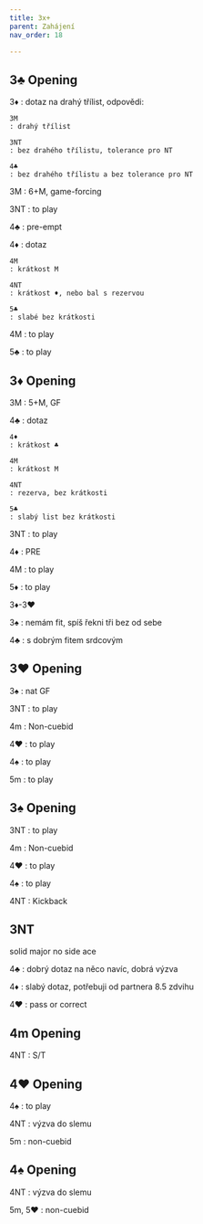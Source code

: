 ```yaml
---
title: 3x+
parent: Zahájení
nav_order: 18

---
```



## 3♣ Opening

3♦
: dotaz na drahý třílist, odpovědi:

    3M
    : drahý třílist

    3NT
    : bez drahého třílistu, tolerance pro NT

    4♣
    : bez drahého třílistu a bez tolerance pro NT

3M
: 6+M, game-forcing

3NT
: to play

4♣
: pre-empt

4♦
: dotaz
    
    4M
    : krátkost M

    4NT
    : krátkost ♦, nebo bal s rezervou

    5♣
    : slabé bez krátkosti

4M
: to play

5♣
: to play


## 3♦ Opening

3M
: 5+M, GF

4♣
: dotaz
    
    4♦
    : krátkost ♣

    4M
    : krátkost M

    4NT
    : rezerva, bez krátkosti

    5♣
    : slabý list bez krátkosti

3NT
: to play

4♦
: PRE

4M
: to play

5♦
: to play


3♦-3♥

3♠ 
: nemám fit, spíš řekni tři bez od sebe

4♣
: s dobrým fitem srdcovým


## 3♥ Opening

3♠
: nat GF

3NT
: to play

4m
: Non-cuebid

4♥
: to play

4♠
: to play

5m
: to play


## 3♠ Opening

3NT
: to play

4m
: Non-cuebid

4♥
: to play

4♠
: to play

4NT
: Kickback

## 3NT
solid major
no side ace

4♣
: dobrý dotaz na něco navíc, dobrá výzva

4♦
: slabý dotaz, potřebuji od partnera 8.5 zdvihu

4♥
: pass or correct


## 4m Opening

4NT
: S/T

## 4♥ Opening

4♠
: to play

4NT
: výzva do slemu

5m
: non-cuebid


## 4♠ Opening

4NT
: výzva do slemu

5m, 5♥
: non-cuebid
